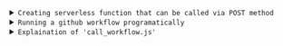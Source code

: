<details>
<summary><code>Creating serverless function that can be called via POST method</code></summary>
<br>
We are creating a serverless function called call_workflow.js
To do this create new project in vercel - choose repo

- Set Framework preset to OTHER
- Leave build command and output directory empty
- Add any envirnment secrets you want to add and deploy

If you are using any js packages, you need to create package.json

Structure of package.json if required
```
{
  "name": "Name",  
  "version": "1.0.0",  
  "description": "Description",  
  "main": "api/<INSERT JS file name here>.js",  
  "dependencies": {  
    "<module name>": "<version>"    
  }  
}
```

All your code should be inside this function
```
async function handler(req, res) {
   // Code to be executed comes here
}
module.exports = handler;
```
Your entire code will be called by a POST method, therefore to set status after run, use
- **res.status(200) or res.status(500)**

To send some message along with status
- **res.status(200).json(\<Pass any json data here>);**

After succesfully deploying, you can now call your serverless function by sending a POST request to the URL provided by vercel
</details>

<details>
<summary><code>Running a github workflow programatically</code></summary>
<br>
First create a GitHub workflow, which runs on 'workflow_dispatch'

You need to create a Personal Access Token
- Go to Settings
- Developer settings
- Personal access tokens (choose - Tokens (classic))
- Generate new token, give access to all repos and workflows
- Copy access token

```
https://api.github.com/repos/<repo owner>/<repo name>/actions/workflows/<workflowFile name>/dispatches

const headers = {
  "Accept": "application/vnd.github+json",
  "Authorization": 'Bearer <Github PAT access token>',
  "Content-Type": "application/json"
};
```
Setting up data to pass to URL

ref: pass the branch in github on which you want to run workflow
```
const data = {
  ref: 'main',
  inputs: {
    <put variable name here>: 'pass data here'
  }
};
```
Sending POST request to URL
```
const response = await fetch(url, {
  method: 'POST',
  headers: headers,
  body: JSON.stringify(data)
});
```

This call runs the github workflow
Finally set response status to complete API call
</details>
<details>
<summary><code>Explaination of 'call_workflow.js'</code></summary>
<br>
In my case, I am using the workflow to keep streamlit apps up. Streamlit apps dont go down until 3 hours of inactivity, since we dont want to run workflow on every refresh - poll the last time the workflow ran.

If workflow ran more than 3 hours ago only then run new instance of workflow
```
const runsUrl = `https://api.github.com/repos/${owner}/${repo}/actions/workflows/${workflowFile}/runs?branch=${branch}`;

let latestRunTime = null;
const runsResp = await fetch(runsUrl, { headers });
const runsData = await runsResp.json();

latestRunTime = runsData.workflow_runs[0].created_at;  // ISO8601 string
const lastRunDate = new Date(latestRunTime);
```
Now compare with current time and decide weather to run workflow

<br>

<u>**Run workflow as per syntax given above**</u>

<br>

Now we want to wait till workflow finished running, so that we can send completed response to API call. To do this periodically call Github API and check if run status == "completed"
```
let pollAttempts = 0;
const maxPoll = 20; // Wait up to 100 seconds (20 x 5s)

let foundRun = false;

while (pollAttempts < maxPoll) {
  pollAttempts++;
  const runsResp = await fetch(runsUrl, { headers });    
  const runsData = await runsResp.json();
  // check status of latest run
  if (runsData.workflow_runs[0].status == "completed") {
    foundRun = true;
    break;
  }
  await new Promise(r => setTimeout(r, 5000));
}
```
</details>
